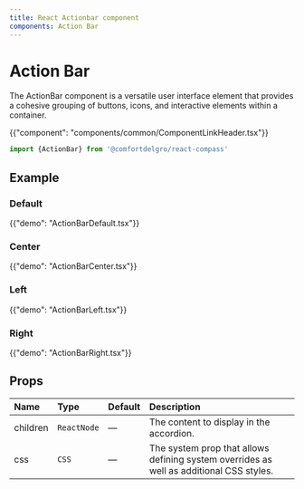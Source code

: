 ```yaml
---
title: React Actionbar component
components: Action Bar
---
```


# Action Bar

<p class="description">The ActionBar component is a versatile user interface element that provides a cohesive grouping of buttons, icons, and interactive elements within a container.</p>

{{"component": "components/common/ComponentLinkHeader.tsx"}}

```jsx
import {ActionBar} from '@comfortdelgro/react-compass'
```

## Example

### Default

{{"demo": "ActionBarDefault.tsx"}}

### Center

{{"demo": "ActionBarCenter.tsx"}}

### Left

{{"demo": "ActionBarLeft.tsx"}}

### Right

{{"demo": "ActionBarRight.tsx"}}

## Props

| Name     | Type        | Default | Description                                                                             |
| :------- | :---------- | :------ | :-------------------------------------------------------------------------------------- |
| children | `ReactNode` | —       | The content to display in the accordion.                                                |
| css      | `CSS`       | —       | The system prop that allows defining system overrides as well as additional CSS styles. |
